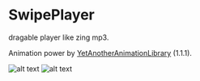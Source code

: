 # SwipePlayer

dragable player like zing mp3.

Animation power by [YetAnotherAnimationLibrary](https://github.com/lkzhao/YetAnotherAnimationLibrary) (1.1.1).


![alt text](https://raw.githubusercontent.com/iop883684/SwipePlayer/master/image/img1.png)
![alt text](https://raw.githubusercontent.com/iop883684/SwipePlayer/master/image/img2.png)
